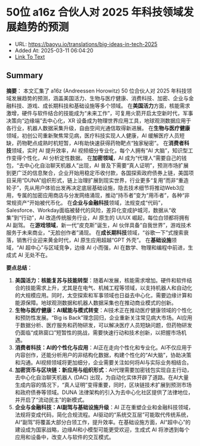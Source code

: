 # 50位 a16z 合伙人对 2025 年科技领域发展趋势的预测
- URL: https://baoyu.io/translations/big-ideas-in-tech-2025
- Added At: 2025-03-11 06:04:20
- [Link To Text](2025-03-11-50位-a16z-合伙人对-2025-年科技领域发展趋势的预测_raw.md)

## Summary
**摘要**：
本文汇集了 a16z (Andreessen Horowitz) 50 位合伙人对 2025 年科技领域发展趋势的预测，涵盖美国活力、生物与医疗健康、消费科技、加密、企业与金融科技、游戏、成长期科技和基础设施等多个领域。
在**美国活力**方面，核能需求激增，硬件与软件结合的技能成为“未来工作”，可复用火箭开启太空新时代，军事决策向“边缘端”去中心化，XR 设备成为物理世界应用工具，地球观测数据应用于各行业，机器人数据采集升级，自由空间光通信取得新进展。
在**生物与医疗健康**领域，初创公司重新聚焦常见病，医疗科技实现人人健康，AI 缓解医疗人员短缺，药物靶点成熟时机短暂，AI有助快速获得药物靶点“独家秘密”。
在**消费者科技**领域，实时 AI 提升效率，AI 视频细分专业化，每个人拥有“AI 大脑”，知识型工作变得个性化，AI 分析定性数据。
在**加密领域**，AI 成为“代理人”需要自己的钱包，“去中心化自治聊天机器人”出现，AI 普及下需要“真人证明”，预测市场扩展到更广泛的信息聚合，企业开始用稳定币收付款，各国探索政府债券上链，美国项目采用“DUNA”组织形式，链上治理扩展到现实世界，行业更多“复用”而非“重造轮子”，先从用户体验出发再决定底层基础设施，隐去技术细节将推动Web3应用，专属的加密应用商店与分发网络涌现，推动“持币者”变为“用币者”，各种“非常规资产”开始被代币化。
在**企业与金融科技**领域，法规变成“代码”，Salesforce、Workday面临被替代的风险，差异化变成护城河，数据从“收集”到“行动”，AI 改造传统服务行业，AI 原生的 UI/UX 崛起，每位白领都将拥有 AI 副驾。
在**游戏领域**，新一代“皮克斯”诞生，AI 伙伴具备“自我世界”，游戏技术服务于未来商业，“无脸创作者”涌现。
在**成长期科技**领域，“谷歌一下”式搜索衰落，销售行业迎来黄金时代，AI 原生应用超越“GPT 外壳”。
在**基础设施**领域，“AI 超中心”与区域竞争，边缘 AI 小而强，AI 在数学、物理和编程中前进，生成式 AI 无处不在。

**要点总结**：
1.  **美国活力：核能复苏与技能转型**：随着AI发展，核能需求增加。硬件和软件结合的技能需求上升，尤其是在电气、机械工程等领域，以支持机器人和自动化的大规模应用。同时，太空探索和军事领域也日益去中心化，需要边缘计算和能源保障。地球观测数据和机器人数据采集也在推动商业模式的创新。
2.  **生物与医疗健康：AI赋能与模式转变**：AI技术正在推动医疗健康领域的个性化和预防性发展。“Big is Back”理念回归，企业重新关注常见病大市场。AI应用于数据分析、医疗服务和药物研发，可以解决医疗人员短缺问题，但药物研发仍面临“成熟窗口”短暂性的挑战，需要快速行动和技术创新，以把握市场机遇。
3.  **消费者科技：AI的个性化与应用**：AI正在走向个性化和专业化。AI不仅应用于内容创作，还能分析用户的非结构化数据，构建个性化的“AI大脑”，协助决策和沟通。AI视频领域将更加细分，企业需要关注如何将AI与实际业务相结合。
4.  **加密货币与区块链：新应用与组织形式**：AI代理需要加密钱包实现自主行动，去中心化自治聊天机器人 (DAC) 出现，为自动化实体开辟了道路。在AI大量生成内容的情况下，“真人证明”变得重要，同时，区块链技术扩展到预测市场和政府债券等领域。DUNA 法律架构的引入为去中心化社区提供了法律地位，并开启了“流动民主”的新模式。
5.  **企业与金融科技：AI副驾与基础设施升级**：AI 正在重塑企业和金融科技领域，法规将变成代码，简化合规流程。AI驱动的“系统交互层”可能取代传统系统，AI“副驾”将覆盖大部分白领工作，提升效率。在基础设施方面，AI“超中心”的建设成为国家战略，边缘AI和小模型可能更受欢迎，生成式 AI 将渗透到每个应用和设备中，改变人与软件的交互模式。
